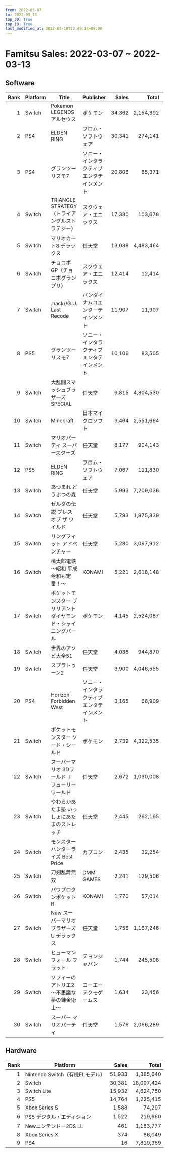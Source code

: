 ```yaml
---
from: 2022-03-07
to: 2022-03-13
top_30: True
top_10: True
last_modified_at: 2022-03-18T23:49:14+09:00
---
```

# Famitsu Sales: 2022-03-07 ~ 2022-03-13
## Software
| Rank | Platform | Title | Publisher | Sales | Total | Rate | New |
| -: | -- | -- | -- | -: | -: | -: | -- |
| 1 | Switch | Pokemon LEGENDS アルセウス | ポケモン | 34,362 | 2,154,392 | 20% |  |
| 2 | PS4 | ELDEN RING | フロム・ソフトウェア | 30,341 | 274,141 | 20% |  |
| 3 | PS4 | グランツーリスモ7 | ソニー・インタラクティブエンタテインメント | 20,806 | 85,371 | 20% |  |
| 4 | Switch | TRIANGLE STRATEGY（トライアングルストラテジー） | スクウェア・エニックス | 17,380 | 103,678 | 20% |  |
| 5 | Switch | マリオカート8 デラックス | 任天堂 | 13,038 | 4,483,464 | 20% |  |
| 6 | Switch | チョコボGP（チョコボグランプリ） | スクウェア・エニックス | 12,414 | 12,414 | 80% | **New** |
| 7 | Switch | .hack//G.U. Last Recode | バンダイナムコエンターテインメント | 11,907 | 11,907 | 40% | **New** |
| 8 | PS5 | グランツーリスモ7 | ソニー・インタラクティブエンタテインメント | 10,106 | 83,505 | 20% |  |
| 9 | Switch | 大乱闘スマッシュブラザーズ SPECIAL | 任天堂 | 9,815 | 4,804,530 | 20% |  |
| 10 | Switch | Minecraft | 日本マイクロソフト | 9,464 | 2,551,664 | 20% |  |
| 11 | Switch | マリオパーティ スーパースターズ | 任天堂 | 8,177 | 904,143 | 20% |  |
| 12 | PS5 | ELDEN RING | フロム・ソフトウェア | 7,067 | 111,830 | 20% |  |
| 13 | Switch | あつまれ どうぶつの森 | 任天堂 | 5,993 | 7,209,036 | 20% |  |
| 14 | Switch | ゼルダの伝説 ブレス オブ ザ ワイルド | 任天堂 | 5,793 | 1,975,839 | 20% |  |
| 15 | Switch | リングフィット アドベンチャー | 任天堂 | 5,280 | 3,097,912 | 20% |  |
| 16 | Switch | 桃太郎電鉄 〜昭和 平成 令和も定番！〜 | KONAMI | 5,221 | 2,618,148 | 20% |  |
| 17 | Switch | ポケットモンスター ブリリアントダイヤモンド・シャイニングパール | ポケモン | 4,145 | 2,524,087 | 20% |  |
| 18 | Switch | 世界のアソビ大全51 | 任天堂 | 4,036 | 944,870 | 20% |  |
| 19 | Switch | スプラトゥーン2 | 任天堂 | 3,900 | 4,046,555 | 20% |  |
| 20 | PS4 | Horizon Forbidden West | ソニー・インタラクティブエンタテインメント | 3,165 | 68,909 | 40% |  |
| 21 | Switch | ポケットモンスター ソード・シールド | ポケモン | 2,739 | 4,322,535 | 20% |  |
| 22 | Switch | スーパーマリオ 3Dワールド ＋ フューリーワールド | 任天堂 | 2,672 | 1,030,008 | 20% |  |
| 23 | Switch | やわらかあたま塾 いっしょにあたまのストレッチ | 任天堂 | 2,445 | 262,165 | 20% |  |
| 24 | Switch | モンスターハンターライズ Best Price | カプコン | 2,435 | 32,254 | 20% |  |
| 25 | Switch | 刀剣乱舞無双 | DMM GAMES | 2,241 | 129,506 | 20% |  |
| 26 | Switch | パワプロクンポケットR | KONAMI | 1,770 | 57,014 | 60% |  |
| 27 | Switch | New スーパーマリオブラザーズ U デラックス | 任天堂 | 1,756 | 1,167,246 | 20% |  |
| 28 | Switch | ヒューマン フォール フラット | テヨンジャパン | 1,744 | 245,508 | 20% |  |
| 29 | Switch | ソフィーのアトリエ2 〜不思議な夢の錬金術士〜 | コーエーテクモゲームス | 1,634 | 23,456 | 20% |  |
| 30 | Switch | スーパー マリオパーティ | 任天堂 | 1,576 | 2,066,289 | 20% |  |

## Hardware
| Rank | Platform | Sales | Total |
| -: | -- | -: | -: |
| 1 | Nintendo Switch（有機ELモデル） | 51,933 | 1,385,640 |
| 2 | Switch | 30,381 | 18,097,424 |
| 3 | Switch Lite | 15,932 | 4,624,750 |
| 4 | PS5 | 14,764 | 1,225,415 |
| 5 | Xbox Series S | 1,588 | 74,297 |
| 6 | PS5 デジタル・エディション | 1,522 | 219,660 |
| 7 | Newニンテンドー2DS LL | 461 | 1,183,777 |
| 8 | Xbox Series X | 374 | 86,049 |
| 9 | PS4 | 16 | 7,819,369 |